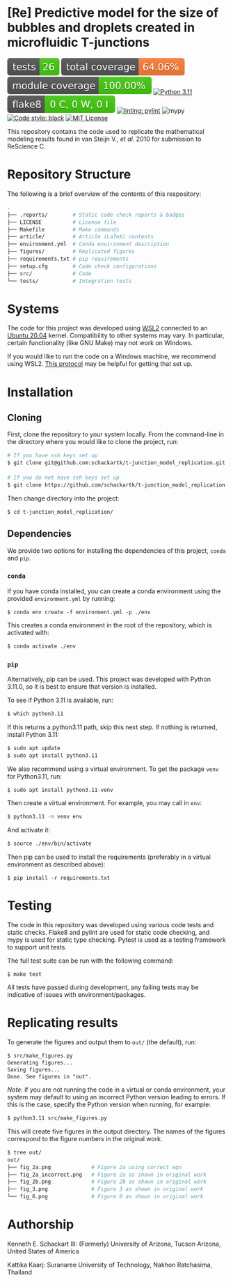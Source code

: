 # [Re] Predictive model for the size of bubbles and droplets created in microfluidic T-junctions

![Tests Status](./.reports/tests/tests_badge.svg?dummy=8484744)
![Total Coverage](./.reports/coverage/coverage_all_badge.svg?dummy=8484744)
![Module Coverage](./.reports/coverage/coverage_modules_badge.svg?dummy=8484744)
[![Python 3.11](https://img.shields.io/badge/python-3.11-blue.svg)](https://www.python.org/downloads/release/python-360/)
![Flake8](./.reports/flake8/flake8_badge.svg?dummy=8484744)
[![linting: pylint](https://img.shields.io/badge/linting-pylint-yellowgreen)](https://github.com/PyCQA/pylint)
![mypy](https://img.shields.io/badge/%20type_checker-mypy-%231674b1?style=flat)
<a href="https://github.com/psf/black"><img alt="Code style: black" src="https://img.shields.io/badge/code%20style-black-000000.svg"></a>
<a href="https://github.com/psf/black"><img alt="MIT License" src="https://img.shields.io/github/license/schackartk/t-junction_model_replication"></a>

This repository contains the code used to replicate the mathematical modeling results found in van Steijn V., *et al.* 2010 for submission to ReScience C.

# Repository Structure

The following is a brief overview of the contents of this respository:

```sh
.
├── .reports/        # Static code check reports & badges
├── LICENSE          # License file
├── Makefile         # Make commands
├── article/         # Article (LaTeX) contents
├── environment.yml  # Conda environment description
├── figures/         # Replicated figures
├── requirements.txt # pip requirements
├── setup.cfg        # Code check configurations
├── src/             # Code
└── tests/           # Integration tests
```

# Systems

The code for this project was developed using [WSL2](https://learn.microsoft.com/en-us/windows/wsl/install) connected to an [Ubuntu 20.04](https://releases.ubuntu.com/focal/) kernel. Compatibility to other systems may vary. In particular, certain functionality (like GNU Make) may not work on Windows.

If you would like to run the code on a Windows machine, we recommend using WSL2. [This protocol](https://www.protocols.io/view/install-wsl-and-vscode-on-windows-10-q26g78e1klwz/v1) may be helpful for getting that set up.

# Installation

## Cloning

First, clone the repository to your system locally. From the command-line in the directory where you would like to clone the project, run:

```sh
# If you have ssh keys set up
$ git clone git@github.com:schackartk/t-junction_model_replication.git

# If you do not have ssh keys set up
$ git clone https://github.com/schackartk/t-junction_model_replication.git
```

Then change directory into the project:

```sh
$ cd t-junction_model_replication/
```

## Dependencies

We provide two options for installing the dependencies of this project, `conda` and `pip`.

### `conda`

If you have conda installed, you can create a conda environment using the provided `environment.yml` by running:

```
$ conda env create -f environment.yml -p ./env
```

This creates a conda environment in the root of the repository, which is activated with:

```sh
$ conda activate ./env
```

### `pip`

Alternatively, pip can be used. This project was developed with Python 3.11.0, so it is best to ensure that version is installed.

To see if Python 3.11 is available, run:
```sh
$ which python3.11
```

If this returns a python3.11 path, skip this next step.
If nothing is returned, install Python 3.11:
```sh
$ sudo apt update
$ sudo apt install python3.11
```

We also recommend using a virtual environment. To get the package `venv` for Python3.11, run:

```sh
$ sudo apt install python3.11-venv
```

Then create a virtual environment. For example, you may call in `env`:

```sh
$ python3.11 -m venv env
```

And activate it:

```sh
$ source ./env/bin/activate
```

Then pip can be used to install the requirements (preferably in a virtual environment as described above):

```
$ pip install -r requirements.txt
```

# Testing

The code in this repository was developed using various code tests and static checks. Flake8 and pylint are used for static code checking, and mypy is used for static type checking. Pytest is used as a testing framework to support unit tests.

The full test suite can be run with the following command:

```
$ make test
```

All tests have passed during development, any failing tests may be indicative of issues with environment/packages.

# Replicating results

To generate the figures and output them to `out/` (the default), run:

```
$ src/make_figures.py
Generating figures...
Saving figures...
Done. See figures in "out".
```

*Note*: if you are not running the code in a virtual or conda environment, your system may default to using an incorrect Python version leading to errors. If this is the case, specify the Python version when running, for example:

```sh
$ python3.11 src/make_figures.py
```

This will create five figures in the output directory. The names of the figures correspond to the figure numbers in the original work.

```sh
$ tree out/
out/
├── fig_2a.png             # Figure 2a using correct eqn
├── fig_2a_incorrect.png   # Figure 2a as shown in original work
├── fig_2b.png             # Figure 2b as shown in original work
├── fig_3.png              # Figure 3 as shown in original work
└── fig_6.png              # Figure 6 as shown in original work
```

# Authorship

Kenneth E. Schackart III: (Formerly) University of Arizona, Tucson Arizona, United States of America

Kattika Kaarj: Suranaree University of Technology, Nakhon Ratchasima, Thailand 
